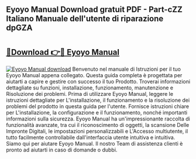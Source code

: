 ## Eyoyo Manual Download gratuit PDF - Part-cZZ Italiano Manuale dell'utente di riparazione dpGZA

# <h2><a href="http://dfg16u9.blite.top/?on=Eyoyo+Manual">🔗Download 👉🔴 Eyoyo Manual</a></h2>

[![Eyoyo Manual download](https://i.imgur.com/lujVjoI.png)](http://dfg16u9.blite.top/?on=Eyoyo+Manual)
Benvenuto nel manuale di Istruzioni per il tuo Eyoyo Manual appena collegato. Questa guida completa è progettata per aiutarti a capire e gestire con successo il tuo Prodotto. Troverai informazioni dettagliate su funzioni, installazione, funzionamento, manutenzione e Risoluzione dei problemi. Prima di utilizzare Eyoyo Manual, leggere le istruzioni dettagliate per L'installazione, il funzionamento e la risoluzione dei problemi del prodotto in questa guida per l'utente. Fornisce istruzioni chiare per L'installazione, la configurazione e il funzionamento, nonché importanti informazioni sulla sicurezza. Eyoyo Manual ha un'impressionante raccolta di funzionalità avanzate, tra cui il riconoscimento di oggetti, la scansione Delle Impronte Digitali, le impostazioni personalizzabili e L'Accesso multiutente, il tutto facilmente controllabile dall'interfaccia utente intuitiva e intuitiva. Siamo qui per aiutare Eyoyo Manual. Il nostro Team di assistenza clienti è pronto ad aiutarti in caso di domande o dubbi.
